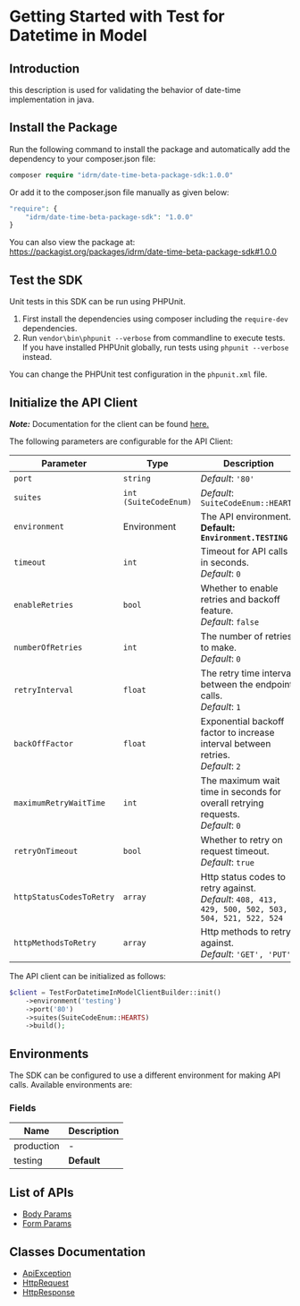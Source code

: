 
# Getting Started with Test for Datetime in Model

## Introduction

this description is used for validating the behavior of date-time implementation in java.

## Install the Package

Run the following command to install the package and automatically add the dependency to your composer.json file:

```php
composer require "idrm/date-time-beta-package-sdk:1.0.0"
```

Or add it to the composer.json file manually as given below:

```php
"require": {
    "idrm/date-time-beta-package-sdk": "1.0.0"
}
```

You can also view the package at:
https://packagist.org/packages/idrm/date-time-beta-package-sdk#1.0.0

## Test the SDK

Unit tests in this SDK can be run using PHPUnit.

1. First install the dependencies using composer including the `require-dev` dependencies.
2. Run `vendor\bin\phpunit --verbose` from commandline to execute tests. If you have installed PHPUnit globally, run tests using `phpunit --verbose` instead.

You can change the PHPUnit test configuration in the `phpunit.xml` file.

## Initialize the API Client

**_Note:_** Documentation for the client can be found [here.](https://www.github.com/hamzashoukat94/bug-free-packages/tree/1.0.0/doc/client.md)

The following parameters are configurable for the API Client:

| Parameter | Type | Description |
|  --- | --- | --- |
| `port` | `string` | *Default*: `'80'` |
| `suites` | `int (SuiteCodeEnum)` | *Default*: `SuiteCodeEnum::HEARTS` |
| `environment` | Environment | The API environment. <br> **Default: `Environment.TESTING`** |
| `timeout` | `int` | Timeout for API calls in seconds.<br>*Default*: `0` |
| `enableRetries` | `bool` | Whether to enable retries and backoff feature.<br>*Default*: `false` |
| `numberOfRetries` | `int` | The number of retries to make.<br>*Default*: `0` |
| `retryInterval` | `float` | The retry time interval between the endpoint calls.<br>*Default*: `1` |
| `backOffFactor` | `float` | Exponential backoff factor to increase interval between retries.<br>*Default*: `2` |
| `maximumRetryWaitTime` | `int` | The maximum wait time in seconds for overall retrying requests.<br>*Default*: `0` |
| `retryOnTimeout` | `bool` | Whether to retry on request timeout.<br>*Default*: `true` |
| `httpStatusCodesToRetry` | `array` | Http status codes to retry against.<br>*Default*: `408, 413, 429, 500, 502, 503, 504, 521, 522, 524` |
| `httpMethodsToRetry` | `array` | Http methods to retry against.<br>*Default*: `'GET', 'PUT'` |

The API client can be initialized as follows:

```php
$client = TestForDatetimeInModelClientBuilder::init()
    ->environment('testing')
    ->port('80')
    ->suites(SuiteCodeEnum::HEARTS)
    ->build();
```

## Environments

The SDK can be configured to use a different environment for making API calls. Available environments are:

### Fields

| Name | Description |
|  --- | --- |
| production | - |
| testing | **Default** |

## List of APIs

* [Body Params](https://www.github.com/hamzashoukat94/bug-free-packages/tree/1.0.0/doc/controllers/body-params.md)
* [Form Params](https://www.github.com/hamzashoukat94/bug-free-packages/tree/1.0.0/doc/controllers/form-params.md)

## Classes Documentation

* [ApiException](https://www.github.com/hamzashoukat94/bug-free-packages/tree/1.0.0/doc/api-exception.md)
* [HttpRequest](https://www.github.com/hamzashoukat94/bug-free-packages/tree/1.0.0/doc/http-request.md)
* [HttpResponse](https://www.github.com/hamzashoukat94/bug-free-packages/tree/1.0.0/doc/http-response.md)

